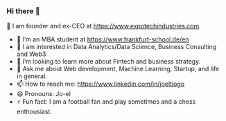 ### Hi there 👋
🔭 I am  founder and ex-CEO at https://www.expotechindustries.com.
- 🌱 I’m an MBA student at https://www.frankfurt-school.de/en  
- 👯 I am interested in Data Analytics/Data Science, Business Consulting and Web3
- 🤔 I’m looking to learn more about Fintech and business strategy. 
- 💬 Ask me about Web development, Machine Learning, Startup, and life in general.
- 📫 How to reach me: https://www.linkedin.com/in/joeltiogo
- 😄 Pronouns: Jo-el
- ⚡ Fun fact: I am a football fan and play sometimes and  a chess enthousiast.
